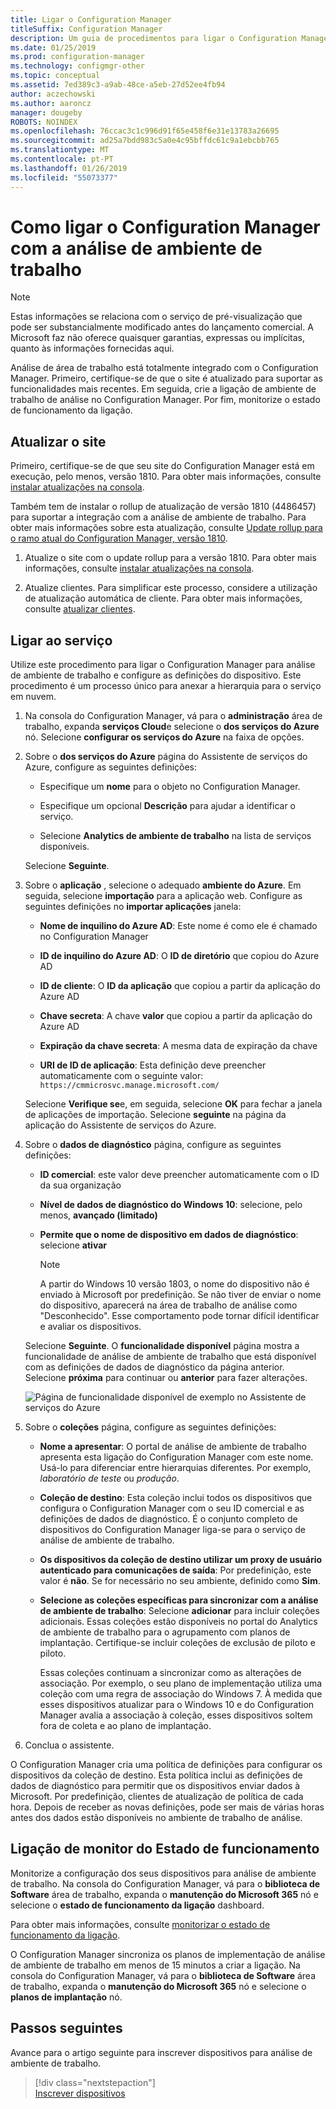 ```yaml
---
title: Ligar o Configuration Manager
titleSuffix: Configuration Manager
description: Um guia de procedimentos para ligar o Configuration Manager com a análise de ambiente de trabalho.
ms.date: 01/25/2019
ms.prod: configuration-manager
ms.technology: configmgr-other
ms.topic: conceptual
ms.assetid: 7ed389c3-a9ab-48ce-a5eb-27d52ee4fb94
author: aczechowski
ms.author: aaroncz
manager: dougeby
ROBOTS: NOINDEX
ms.openlocfilehash: 76ccac3c1c996d91f65e458f6e31e13783a26695
ms.sourcegitcommit: ad25a7bdd983c5a0e4c95bffdc61c9a1ebcbb765
ms.translationtype: MT
ms.contentlocale: pt-PT
ms.lasthandoff: 01/26/2019
ms.locfileid: "55073377"
---
```

# <a name="how-to-connect-configuration-manager-with-desktop-analytics"></a>Como ligar o Configuration Manager com a análise de ambiente de trabalho 

> [!Note]  
> Estas informações se relaciona com o serviço de pré-visualização que pode ser substancialmente modificado antes do lançamento comercial. A Microsoft faz não oferece quaisquer garantias, expressas ou implícitas, quanto às informações fornecidas aqui.  

Análise de área de trabalho está totalmente integrado com o Configuration Manager. Primeiro, certifique-se de que o site é atualizado para suportar as funcionalidades mais recentes. Em seguida, crie a ligação de ambiente de trabalho de análise no Configuration Manager. Por fim, monitorize o estado de funcionamento da ligação. 


## <a name="bkmk_hotfix"></a> Atualizar o site

Primeiro, certifique-se de que seu site do Configuration Manager está em execução, pelo menos, versão 1810. Para obter mais informações, consulte [instalar atualizações na consola](/sccm/core/servers/manage/install-in-console-updates).

Também tem de instalar o rollup de atualização de versão 1810 (4486457) para suportar a integração com a análise de ambiente de trabalho. Para obter mais informações sobre esta atualização, consulte [Update rollup para o ramo atual do Configuration Manager, versão 1810](https://support.microsoft.com/help/4486457).

1. Atualize o site com o update rollup para a versão 1810. Para obter mais informações, consulte [instalar atualizações na consola](/sccm/core/servers/manage/install-in-console-updates).  

2. Atualize clientes. Para simplificar este processo, considere a utilização de atualização automática de cliente. Para obter mais informações, consulte [atualizar clientes](/sccm/core/clients/manage/upgrade/upgrade-clients#automatic-client-upgrade).  



## <a name="bkmk_connect"></a> Ligar ao serviço

Utilize este procedimento para ligar o Configuration Manager para análise de ambiente de trabalho e configure as definições do dispositivo. Este procedimento é um processo único para anexar a hierarquia para o serviço em nuvem.  

1. Na consola do Configuration Manager, vá para o **administração** área de trabalho, expanda **serviços Cloud**e selecione o **dos serviços do Azure** nó. Selecione **configurar os serviços do Azure** na faixa de opções.  

2. Sobre o **dos serviços do Azure** página do Assistente de serviços do Azure, configure as seguintes definições:  

    - Especifique um **nome** para o objeto no Configuration Manager.  

    - Especifique um opcional **Descrição** para ajudar a identificar o serviço.  

    - Selecione **Analytics de ambiente de trabalho** na lista de serviços disponíveis.  
  
   Selecione **Seguinte**.  

3. Sobre o **aplicação** , selecione o adequado **ambiente do Azure**. Em seguida, selecione **importação** para a aplicação web. Configure as seguintes definições no **importar aplicações** janela:  

    - **Nome de inquilino do Azure AD**: Este nome é como ele é chamado no Configuration Manager  

    - **ID de inquilino do Azure AD**: O **ID de diretório** que copiou do Azure AD   

    - **ID de cliente**: O **ID da aplicação** que copiou a partir da aplicação do Azure AD   

    - **Chave secreta**: A chave **valor** que copiou a partir da aplicação do Azure AD   

    - **Expiração da chave secreta**: A mesma data de expiração da chave   

    - **URI de ID de aplicação**: Esta definição deve preencher automaticamente com o seguinte valor: `https://cmmicrosvc.manage.microsoft.com/`  
  
   Selecione **Verifique se**e, em seguida, selecione **OK** para fechar a janela de aplicações de importação. Selecione **seguinte** na página da aplicação do Assistente de serviços do Azure.  

4. Sobre o **dados de diagnóstico** página, configure as seguintes definições:  

    - **ID comercial**: este valor deve preencher automaticamente com o ID da sua organização  

    - **Nível de dados de diagnóstico do Windows 10**: selecione, pelo menos, **avançado (limitado)**  

    - **Permite que o nome de dispositivo em dados de diagnóstico**: selecione **ativar**  

        > [!Note]  
        > A partir do Windows 10 versão 1803, o nome do dispositivo não é enviado à Microsoft por predefinição. Se não tiver de enviar o nome do dispositivo, aparecerá na área de trabalho de análise como "Desconhecido". Esse comportamento pode tornar difícil identificar e avaliar os dispositivos.  

   Selecione **Seguinte**. O **funcionalidade disponível** página mostra a funcionalidade de análise de ambiente de trabalho que está disponível com as definições de dados de diagnóstico da página anterior. Selecione **próxima** para continuar ou **anterior** para fazer alterações.   

    ![Página de funcionalidade disponível de exemplo no Assistente de serviços do Azure](media/available-functionality.png)

5. Sobre o **coleções** página, configure as seguintes definições:  

    - **Nome a apresentar**: O portal de análise de ambiente de trabalho apresenta esta ligação do Configuration Manager com este nome. Usá-lo para diferenciar entre hierarquias diferentes. Por exemplo, *laboratório de teste* ou *produção*.  

    - **Coleção de destino**: Esta coleção inclui todos os dispositivos que configura o Configuration Manager com o seu ID comercial e as definições de dados de diagnóstico. É o conjunto completo de dispositivos do Configuration Manager liga-se para o serviço de análise de ambiente de trabalho.  

    - **Os dispositivos da coleção de destino utilizar um proxy de usuário autenticado para comunicações de saída**: Por predefinição, este valor é **não**. Se for necessário no seu ambiente, definido como **Sim**.   

    - **Selecione as coleções específicas para sincronizar com a análise de ambiente de trabalho**: Selecione **adicionar** para incluir coleções adicionais. Essas coleções estão disponíveis no portal do Analytics de ambiente de trabalho para o agrupamento com planos de implantação. Certifique-se incluir coleções de exclusão de piloto e piloto.  

        Essas coleções continuam a sincronizar como as alterações de associação. Por exemplo, o seu plano de implementação utiliza uma coleção com uma regra de associação do Windows 7. À medida que esses dispositivos atualizar para o Windows 10 e do Configuration Manager avalia a associação à coleção, esses dispositivos soltem fora de coleta e ao plano de implantação.  

6. Conclua o assistente.  

O Configuration Manager cria uma política de definições para configurar os dispositivos da coleção de destino. Esta política inclui as definições de dados de diagnóstico para permitir que os dispositivos enviar dados à Microsoft. Por predefinição, clientes de atualização de política de cada hora. Depois de receber as novas definições, pode ser mais de várias horas antes dos dados estão disponíveis no ambiente de trabalho de análise.



## <a name="bkmk_monitor"></a> Ligação de monitor do Estado de funcionamento

Monitorize a configuração dos seus dispositivos para análise de ambiente de trabalho. Na consola do Configuration Manager, vá para o **biblioteca de Software** área de trabalho, expanda o **manutenção do Microsoft 365** nó e selecione o **estado de funcionamento da ligação** dashboard.  

Para obter mais informações, consulte [monitorizar o estado de funcionamento da ligação](/sccm/desktop-analytics/troubleshooting#monitor-connection-health).

O Configuration Manager sincroniza os planos de implementação de análise de ambiente de trabalho em menos de 15 minutos a criar a ligação. Na consola do Configuration Manager, vá para o **biblioteca de Software** área de trabalho, expanda o **manutenção do Microsoft 365** nó e selecione o **planos de implantação** nó. 



## <a name="next-steps"></a>Passos seguintes

Avance para o artigo seguinte para inscrever dispositivos para análise de ambiente de trabalho.
> [!div class="nextstepaction"]  
> [Inscrever dispositivos](/sccm/desktop-analytics/enroll-devices)  

